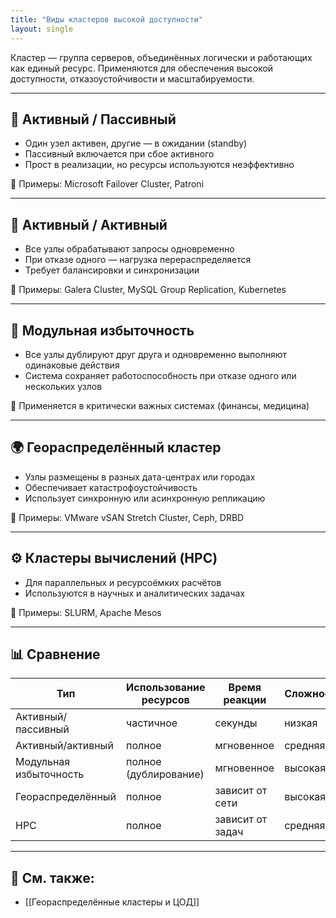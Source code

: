 ```yaml
---
title: "Виды кластеров высокой доступности"
layout: single
---
```



Кластер — группа серверов, объединённых логически и работающих как единый ресурс. Применяются для обеспечения высокой доступности, отказоустойчивости и масштабируемости.

---

## 🔁 Активный / Пассивный

- Один узел активен, другие — в ожидании (standby)
- Пассивный включается при сбое активного
- Прост в реализации, но ресурсы используются неэффективно

📌 Примеры: Microsoft Failover Cluster, Patroni

---

## 🧭 Активный / Активный

- Все узлы обрабатывают запросы одновременно
- При отказе одного — нагрузка перераспределяется
- Требует балансировки и синхронизации

📌 Примеры: Galera Cluster, MySQL Group Replication, Kubernetes

---

## 🧩 Модульная избыточность

- Все узлы дублируют друг друга и одновременно выполняют одинаковые действия
- Система сохраняет работоспособность при отказе одного или нескольких узлов

📌 Применяется в критически важных системах (финансы, медицина)

---

## 🌍 Геораспределённый кластер

- Узлы размещены в разных дата-центрах или городах
- Обеспечивает катастрофоустойчивость
- Использует синхронную или асинхронную репликацию

📌 Примеры: VMware vSAN Stretch Cluster, Ceph, DRBD

---

## ⚙️ Кластеры вычислений (HPC)

- Для параллельных и ресурсоёмких расчётов
- Используются в научных и аналитических задачах

📌 Примеры: SLURM, Apache Mesos

---

## 📊 Сравнение

| Тип                  | Использование ресурсов | Время реакции | Сложность | Назначение                  |
|----------------------|------------------------|---------------|-----------|-----------------------------|
| Активный/пассивный   | частичное              | секунды       | низкая    | Отказоустойчивость          |
| Активный/активный    | полное                 | мгновенное    | средняя   | HA + масштабирование        |
| Модульная избыточность | полное (дублирование) | мгновенное    | высокая   | Критичные задачи            |
| Геораспределённый    | полное                 | зависит от сети | высокая  | Катастрофоустойчивость      |
| HPC                  | полное                 | зависит от задач | средняя | Высокопроизводительные вычисления |

---

## 🔗 См. также:
- [[Геораспределённые кластеры и ЦОД]]

